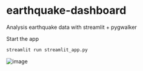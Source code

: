 # earthquake-dashboard
 Analysis earthquake data with streamlit + pygwalker

Start the app
```bash
streamlit run streamlit_app.py
```

![image](https://github.com/ObservedObserver/earthquake-dashboard/assets/22167673/5643c3b1-6216-4ade-87f4-41c6e6893eab)
